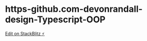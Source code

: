 # https-github.com-devonrandall-design-Typescript-OOP

[Edit on StackBlitz ⚡️](https://stackblitz.com/edit/typescript-wis87k)